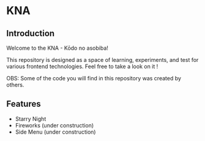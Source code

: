 # KNA

## Introduction

Welcome to the KNA - Kōdo no asobiba! 

This repository is designed as a space of learning, experiments, and test for various frontend technologies. Feel free to take a look on it !

OBS: Some of the code you will find in this repository was created by others.

## Features

- Starry Night 
- Fireworks (under construction)
- Side Menu (under construction)
